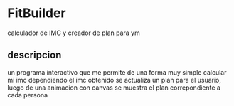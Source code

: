# FitBuilder
calculador de IMC y creador de plan para ym
## descripcion
un programa interactivo que me permite de una forma muy simple calcular mi imc
dependiendo el imc obtenido se actualiza un plan para el usuario, luego de una animacion con canvas se muestra el plan correpondiente a cada persona
